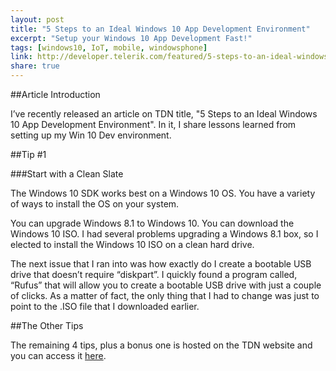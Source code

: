 ```yaml
---
layout: post
title: "5 Steps to an Ideal Windows 10 App Development Environment"
excerpt: "Setup your Windows 10 App Development Fast!"
tags: [windows10, IoT, mobile, windowsphone]
link: http://developer.telerik.com/featured/5-steps-to-an-ideal-windows-10-app-development-environment/
share: true
---
```

##Article Introduction

I’ve recently released an article on TDN title, "5 Steps to an Ideal Windows 10 App Development Environment". In it, I share lessons learned from setting up my Win 10 Dev environment. 

##Tip #1

###Start with a Clean Slate

The Windows 10 SDK works best on a Windows 10 OS. You have a variety of ways to install the OS on your system.

You can upgrade Windows 8.1 to Windows 10.
You can download the Windows 10 ISO.
I had several problems upgrading a Windows 8.1 box, so I elected to install the Windows 10 ISO on a clean hard drive.

The next issue that I ran into was how exactly do I create a bootable USB drive that doesn’t require “diskpart”. I quickly found a program called, “Rufus” that will allow you to create a bootable USB drive with just a couple of clicks. As a matter of fact, the only thing that I had to change was just to point to the .ISO file that I downloaded earlier.

##The Other Tips

The remaining 4 tips, plus a bonus one is hosted on the TDN website and you can access it [here](http://developer.telerik.com/featured/5-steps-to-an-ideal-windows-10-app-development-environment/).